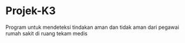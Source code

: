 # Projek-K3
Program untuk mendeteksi tindakan aman dan tidak aman dari pegawai rumah sakit di ruang tekam medis
